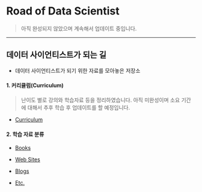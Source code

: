 # Road of Data Scientist
> 아직 완성되지 않았으며 계속해서 업데이트 중입니다.
- - -

## 데이터 사이언티스트가 되는 길
- 데이터 사이언티스트가 되기 위한 자료를 모아놓은 저장소

#### 1. 커리큘럼(Curriculum)
> 난이도 별로 강의와 학습자료 등을 정리하였습니다. 아직 미완성이며 소요 기간에 대해서 추후 학습 후 업데이트를 할 예정입니다.

- [Curriculum](/curriculum_road_of_ds.md)

#### 2. 학습 자료 분류

- [Books](/books_road_of_ds.md)

- [Web Sites](/webs_road_of_ds.md)

- [Blogs](/blogs_road_of_ds.md)

- [Etc.](/etc_raod_of_ds.md)
